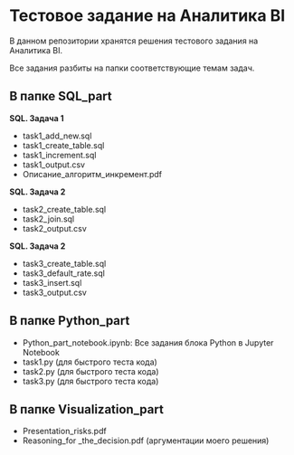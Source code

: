# Тестовое задание на Аналитика BI

В данном репозитории хранятся решения тестового задания на Аналитика BI. 

Все задания разбиты на папки соответствующие темам задач. 

## В папке SQL_part
**SQL. Задача 1**
- task1_add_new.sql
- task1_create_table.sql
- task1_increment.sql
- task1_output.csv
- Описание_алгоритм_инкремент.pdf

**SQL. Задача 2**
- task2_create_table.sql
- task2_join.sql
- task2_output.csv

**SQL. Задача 2**
- task3_create_table.sql
- task3_default_rate.sql
- task3_insert.sql
- task3_output.csv

## В папке Python_part

- Python_part_notebook.ipynb: Все задания блока Python в Jupyter Notebook
- task1.py (для быстрого теста кода)
- task2.py (для быстрого теста кода)
- task3.py (для быстрого теста кода)

## В папке Visualization_part

- Presentation_risks.pdf 
- Reasoning_for _the_decision.pdf (аргументации моего решения)


